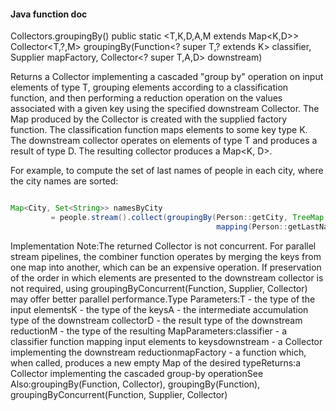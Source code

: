 
#### Java function doc

Collectors.groupingBy()
public static <T,K,D,A,M extends Map<K,D>> Collector<T,?,M> groupingBy(Function<? super T,? extends K> classifier,
                                                                       Supplier<M> mapFactory,
                                                                       Collector<? super T,A,D> downstream)

Returns a Collector implementing a cascaded "group by" operation on input elements of type T, grouping elements according to a classification function, and then performing a reduction operation on the values associated with a given key using the specified downstream Collector. The Map produced by the Collector is created with the supplied factory function. 
The classification function maps elements to some key type K. The downstream collector operates on elements of type T and produces a result of type D. The resulting collector produces a Map<K, D>. 

For example, to compute the set of last names of people in each city, where the city names are sorted: 
```java

Map<City, Set<String>> namesByCity
         = people.stream().collect(groupingBy(Person::getCity, TreeMap::new,
                                              mapping(Person::getLastName, toSet())));
```
     
 
Implementation Note:The returned Collector is not concurrent. For parallel stream pipelines, the combiner function operates by merging the keys from one map into another, which can be an expensive operation. If preservation of the order in which elements are presented to the downstream collector is not required, using groupingByConcurrent(Function, Supplier, Collector) may offer better parallel performance.Type Parameters:T - the type of the input elementsK - the type of the keysA - the intermediate accumulation type of the downstream collectorD - the result type of the downstream reductionM - the type of the resulting MapParameters:classifier - a classifier function mapping input elements to keysdownstream - a Collector implementing the downstream reductionmapFactory - a function which, when called, produces a new empty Map of the desired typeReturns:a Collector implementing the cascaded group-by operationSee Also:groupingBy(Function, Collector), groupingBy(Function), groupingByConcurrent(Function, Supplier, Collector)
